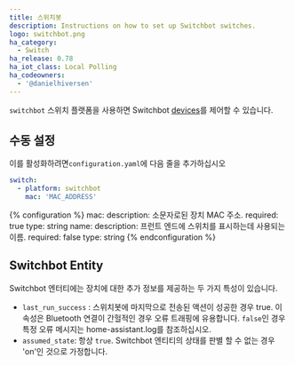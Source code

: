 ```yaml
---
title: 스위치봇
description: Instructions on how to set up Switchbot switches.
logo: switchbot.png
ha_category:
  - Switch
ha_release: 0.78
ha_iot_class: Local Polling
ha_codeowners:
  - '@danielhiversen'
---
```


`switchbot` 스위치 플랫폼을 사용하면 Switchbot [devices](https://www.switch-bot.com/)를 제어할 수 있습니다.

## 수동 설정

이를 활성화하려면`configuration.yaml`에 다음 줄을 추가하십시오

```yaml
switch:
  - platform: switchbot
    mac: 'MAC_ADDRESS'
```

{% configuration %}
mac:
  description: 소문자로된 장치 MAC 주소.
  required: true
  type: string
name:
  description: 프런트 엔드에 스위치를 표시하는데 사용되는 이름.
  required: false
  type: string
{% endconfiguration %}

## Switchbot Entity

Switchbot 엔터티에는 장치에 대한 추가 정보를 제공하는 두 가지 특성이 있습니다.

- `last_run_success` : 스위치봇에 마지막으로 전송된 액션이 성공한 경우 true. 이 속성은 Bluetooth 연결이 간헐적인 경우 오류 트래핑에 유용합니다. `false`인 경우 특정 오류 메시지는 home-assistant.log를 참조하십시오.
- `assumed_state`: 항상 `true`. Switchbot 엔티티의 상태를 판별 할 수 없는 경우 'on'인 것으로 가정합니다.
